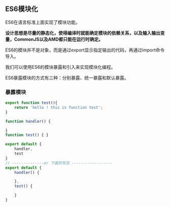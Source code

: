 ## ES6模块化

ES6在语言标准上面实现了模块功能。

**设计思想是尽量的静态化，使得编译时就能确定模块的依赖关系，以及输入输出变量，CommonJS以及AMD都只能在运行时确定。**

ES6的模块并不是对象，而是通过export显示指定输出的代码，再通过import命令导入。

我们可以使用ES6的模块暴露和引入来实现模块化编程。

ES6暴露模块的方式有三种：分别暴露、统一暴露和默认暴露。



### 暴露模块

```js
export function test(){
    return 'hello ! this is function test';
}
```

```js
function handler() {

}
function test() { }

export default {
    handler,
    test
}
// --------------or 下面的写法 ------------------
export default {
    handler() {

    },
    test() {

    }
}
```

